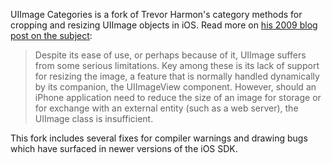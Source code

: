 UIImage Categories is a fork of Trevor Harmon's category methods for cropping and resizing UIImage objects in iOS. Read more on [his 2009 blog post on the subject](http://vocaro.com/trevor/blog/2009/10/12/resize-a-uiimage-the-right-way/):

>Despite its ease of use, or perhaps because of it, UIImage suffers from some serious limitations. Key among these is its lack of support for resizing the image, a feature that is normally handled dynamically by its companion, the UIImageView component. However, should an iPhone application need to reduce the size of an image for storage or for exchange with an external entity (such as a web server), the UIImage class is insufficient.

This fork includes several fixes for compiler warnings and drawing bugs which have surfaced in newer versions of the iOS SDK.